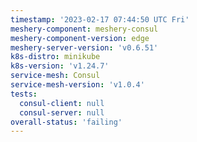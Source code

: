 ```yaml
---
timestamp: '2023-02-17 07:44:50 UTC Fri'
meshery-component: meshery-consul
meshery-component-version: edge
meshery-server-version: 'v0.6.51'
k8s-distro: minikube
k8s-version: 'v1.24.7'
service-mesh: Consul
service-mesh-version: 'v1.0.4'
tests:
  consul-client: null
  consul-server: null
overall-status: 'failing'
---
```

